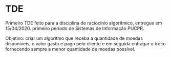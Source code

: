 # TDE
 Primeiro TDE feito para a disciplina de raciocínio algorítmico, entregue em 15/04/2020. primeiro período de Sistemas de Informação PUCPR.
 
Objetivo: criar um algorítmo que receba a quantidade de moedas disponíveis, o valor gasto e pago pelo cliente e em seguida entragar o troco fornecendo sempre a menor quantidade de moedas possível. 
